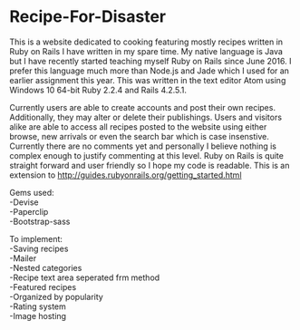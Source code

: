 # Recipe-For-Disaster

This is a website dedicated to cooking featuring mostly recipes written in Ruby on Rails I have written in my spare time. My native language is Java but I have recently started teaching myself Ruby on Rails since June 2016. I prefer this language much more than Node.js and Jade which I used for an earlier assignment this year. This was written in the text editor Atom using Windows 10 64-bit Ruby 2.2.4 and Rails 4.2.5.1.

Currently users are able to create accounts and post their own recipes. Additionally, they may alter or delete their publishings. Users and visitors alike are able to access all recipes posted to the website using either browse, new arrivals or even the search bar which is case insenstive. Currently there are no comments yet and personally I believe nothing is complex enough to justify commenting at this level. Ruby on Rails is quite straight forward and user friendly so I hope my code is readable. This is an extension to http://guides.rubyonrails.org/getting_started.html

Gems used:  
-Devise  
-Paperclip  
-Bootstrap-sass  

To implement:  
-Saving recipes  
-Mailer  
-Nested categories  
-Recipe text area seperated frm method  
-Featured recipes  
-Organized by popularity  
-Rating system  
-Image hosting  
